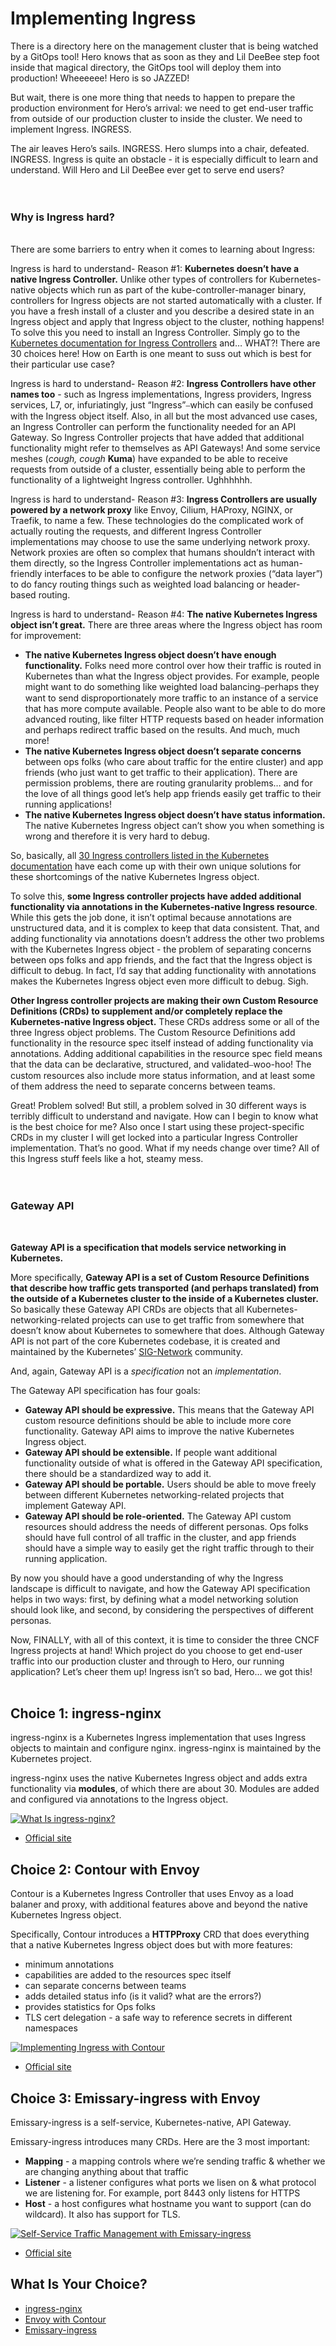 # Implementing Ingress

There is a directory here on the management cluster that is being watched by a GitOps tool! Hero knows that as soon as they and Lil DeeBee step foot inside that magical directory, the GitOps tool will deploy them into production! Wheeeeee! Hero is so JAZZED!

But wait, there is one more thing that needs to happen to prepare the production environment for Hero’s arrival: we need to get end-user traffic from outside of our production cluster to inside the cluster. We need to implement Ingress. INGRESS.

The air leaves Hero’s sails. INGRESS. Hero slumps into a chair, defeated. INGRESS. Ingress is quite an obstacle - it is especially difficult to learn and understand. Will Hero and Lil DeeBee ever get to serve end users? 
<br><br><br>
### Why is Ingress hard?
<br>
There are some barriers to entry when it comes to learning about Ingress:

Ingress is hard to understand- Reason #1: **Kubernetes doesn’t have a native Ingress Controller.** Unlike other types of controllers for Kubernetes-native objects which run as part of the kube-controller-manager binary, controllers for Ingress objects are not started automatically with a cluster. If you have a fresh install of a cluster and you describe a desired state in an Ingress object and apply that Ingress object to the cluster, nothing happens! To solve this you need to install an Ingress Controller. Simply go to the [Kubernetes documentation for Ingress Controllers](https://kubernetes.io/docs/concepts/services-networking/ingress-controllers/) and… WHAT?! There are 30 choices here! How on Earth is one meant to suss out which is best for their particular use case?

Ingress is hard to understand- Reason #2: **Ingress Controllers have other names too** - such as Ingress implementations, Ingress providers, Ingress services, L7, or, infuriatingly, just “Ingress”⎯which can easily be confused with the Ingress object itself. Also, in all but the most advanced use cases, an Ingress Controller can perform the functionality needed for an API Gateway. So Ingress Controller projects that have added that additional functionality might refer to themselves as API Gateways! And some service meshes (*cough, cough* **Kuma**) have expanded to be able to receive requests from outside of a cluster, essentially being able to perform the functionality of a lightweight Ingress controller. Ughhhhhh.

Ingress is hard to understand- Reason #3: **Ingress Controllers are usually powered by a network proxy** like Envoy, Cilium, HAProxy, NGINX, or Traefik, to name a few. These technologies do the complicated work of actually routing the requests, and different Ingress Controller implementations may choose to use the same underlying network proxy. Network proxies are often so complex that humans shouldn’t interact with them directly, so the Ingress Controller implementations act as human-friendly interfaces to be able to configure the network proxies (“data layer”) to do fancy routing things such as weighted load balancing or header-based routing.

Ingress is hard to understand- Reason #4: **The native Kubernetes Ingress object isn’t great.** There are three areas where the Ingress object has room for improvement:

* **The native Kubernetes Ingress object doesn’t have enough functionality.** Folks need more control over how their traffic is routed in Kubernetes than what the Ingress object provides. For example, people might want to do something like weighted load balancing⎯perhaps they want to send disproportionately more traffic to an instance of a service that has more compute available. People also want to be able to do more advanced routing, like filter HTTP requests based on header information and perhaps redirect traffic based on the results. And much, much more!
* **The native Kubernetes Ingress object doesn’t separate concerns** between ops folks (who care about traffic for the entire cluster) and app friends (who just want to get traffic to their application). There are permission problems, there are routing granularity problems… and for the love of all things good let’s help app friends easily get traffic to their running applications!
* **The native Kubernetes Ingress object doesn’t have status information.** The native Kubernetes Ingress object can’t show you when something is wrong and therefore it is very hard to debug.


So, basically, all [30 Ingress controllers listed in the Kubernetes documentation](https://kubernetes.io/docs/concepts/services-networking/ingress-controllers/) have each come up with their own unique solutions for these shortcomings of the native Kubernetes Ingress object.

To solve this, **some Ingress controller projects have added additional functionality via annotations in the Kubernetes-native Ingress resource**. While this gets the job done, it isn’t optimal because annotations are unstructured data, and it is complex to keep that data consistent. That, and adding functionality via annotations doesn’t address the other two problems with the Kubernetes Ingress object - the problem of separating concerns between ops folks and app friends, and the fact that the Ingress object is difficult to debug. In fact, I’d say that adding functionality with annotations makes the Kubernetes Ingress object even more difficult to debug. Sigh.

**Other Ingress controller projects are making their own Custom Resource Definitions (CRDs) to supplement and/or completely replace the Kubernetes-native Ingress object.** These CRDs address some or all of the three Ingress object problems. The Custom Resource Definitions add functionality in the resource spec itself instead of adding functionality via annotations. Adding additional capabilities in the resource spec field means that the data can be declarative, structured, and validated⎯woo-hoo! The custom resources also include more status information, and at least some of them address the need to separate concerns between teams. 

Great! Problem solved! But still, a problem solved in 30 different ways is terribly difficult to understand and navigate. How can I begin to know what is the best choice for me? Also once I start using these project-specific CRDs in my cluster I will get locked into a particular Ingress Controller implementation. That’s no good. What if my needs change over time? All of this Ingress stuff feels like a hot, steamy mess.
<br><br><br>
### Gateway API
<br>

**Gateway API is a specification that models service networking in Kubernetes.**

More specifically, **Gateway API is a set of Custom Resource Definitions that describe how traffic gets transported (and perhaps translated) from the outside of a Kubernetes cluster to the inside of a Kubernetes cluster.** So basically these Gateway API CRDs are objects that all Kubernetes-networking-related projects can use to get traffic from somewhere that doesn’t know about Kubernetes to somewhere that does. Although Gateway API is not part of the core Kubernetes codebase, it is created and maintained by the Kubernetes’ [SIG-Network](https://github.com/kubernetes/community/tree/master/sig-network) community.

And, again, Gateway API is a *specification* not an *implementation*. 

The Gateway API specification has four goals:

* **Gateway API should be expressive.** This means that the Gateway API custom resource definitions should be able to include more core functionality. Gateway API aims to improve the native Kubernetes Ingress object.
* **Gateway API should be extensible.** If people want additional functionality outside of what is offered in the Gateway API specification, there should be a standardized way to add it.
* **Gateway API should be portable.** Users should be able to move freely between different Kubernetes networking-related projects that implement Gateway API.
* **Gateway API should be role-oriented.** The Gateway API custom resources should address the needs of different personas. Ops folks should have full control of all traffic in the cluster, and app friends should have a simple way to easily get the right traffic through to their running application.

By now you should have a good understanding of why the Ingress landscape is difficult to navigate, and how the Gateway API specification helps in two ways: first, by defining what a model networking solution should look like, and second, by considering the perspectives of different personas.

Now, FINALLY, with all of this context, it is time to consider the three CNCF Ingress projects at hand! Which project do you choose to get end-user traffic into our production cluster and through to Hero, our running application? Let’s cheer them up! Ingress isn’t so bad, Hero… we got this!
<br><br>

## Choice 1: ingress-nginx

ingress-nginx is a Kubernetes Ingress implementation that uses Ingress objects to maintain and configure nginx. ingress-nginx is maintained by the Kubernetes project.

ingress-nginx uses the native Kubernetes Ingress object and adds extra functionality via **modules**, of which there are about 30. Modules are added and configured via annotations to the Ingress object.

[![What Is ingress-nginx?](https://img.youtube.com/vi/G-m9mB4y3Og/0.jpg)](https://via.vmw.com/ingress-nginx)
* [Official site](https://kubernetes.github.io/ingress-nginx)

## Choice 2: Contour with Envoy

Contour is a Kubernetes Ingress Controller that uses Envoy as a load balaner and proxy, with additional features above and beyond the native Kubernetes Ingress object.

Specifically, Contour introduces a **HTTPProxy** CRD that does everything that a native Kubernetes Ingress object does but with more features:
* minimum annotations
* capabilities are added to the resources spec itself
* can separate concerns between teams
* adds detailed status info (is it valid? what are the errors?)
* provides statistics for Ops folks
* TLS cert delegation - a safe way to reference secrets in different namespaces

[![Implementing Ingress with Contour](https://img.youtube.com/vi/oFGyqG_7jTU/0.jpg)](https://via.vmw.com/Contour)
* [Official site](https://projectcontour.io)

## Choice 3: Emissary-ingress with Envoy

Emissary-ingress is a self-service, Kubernetes-native, API Gateway.

Emissary-ingress introduces many CRDs. Here are the 3 most important:
* **Mapping** - a mapping controls where we’re sending traffic & whether we are changing anything about that traffic
* **Listener** - a listener configures what ports we lisen on & what protocol we are listening for. For example, port 8443 only listens for HTTPS
* **Host** - a host configures what hostname you want to support (can do wildcard). It also has support for TLS.

[![Self-Service Traffic Management with Emissary-ingress](https://img.youtube.com/vi/NpCEh09mOJI/0.jpg)](https://via.vmw.com/Emissary)
* [Official site](https://www.getambassador.io/products/api-gateway)

## What Is Your Choice?

* [ingress-nginx](nginx.md)
* [Envoy with Contour](contour.md)
* [Emissary-ingress](emissary-ingress.md)